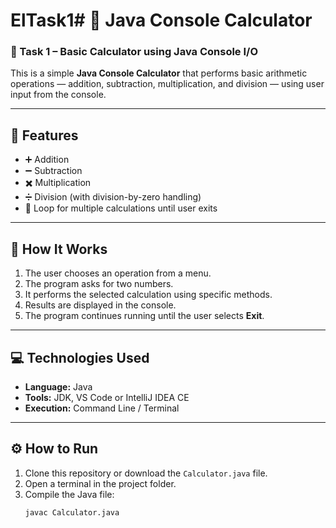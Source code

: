 # ElTask1# 🧮 Java Console Calculator

### 📘 Task 1 – Basic Calculator using Java Console I/O

This is a simple **Java Console Calculator** that performs basic arithmetic operations — addition, subtraction, multiplication, and division — using user input from the console.

---

## 🚀 Features
- ➕ Addition  
- ➖ Subtraction  
- ✖️ Multiplication  
- ➗ Division (with division-by-zero handling)  
- 🔁 Loop for multiple calculations until user exits  

---

## 🧩 How It Works
1. The user chooses an operation from a menu.
2. The program asks for two numbers.
3. It performs the selected calculation using specific methods.
4. Results are displayed in the console.
5. The program continues running until the user selects **Exit**.

---

## 💻 Technologies Used
- **Language:** Java  
- **Tools:** JDK, VS Code or IntelliJ IDEA CE  
- **Execution:** Command Line / Terminal  

---

## ⚙️ How to Run
1. Clone this repository or download the `Calculator.java` file.
2. Open a terminal in the project folder.
3. Compile the Java file:
   ```bash
   javac Calculator.java
   
